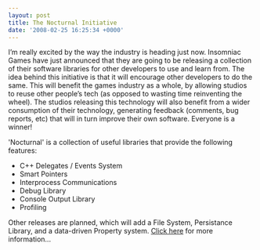 ```yaml
---
layout: post
title: The Nocturnal Initiative
date: '2008-02-25 16:25:34 +0000'
---
```


I’m really excited by the way the industry is heading just now. Insomniac Games have just announced that they are going to be releasing a collection of their software libraries for other developers to use and learn from. The idea behind this initiative is that it will encourage other developers to do the same. This will benefit the games industry as a whole, by allowing studios to reuse other people’s tech (as opposed to wasting time reinventing the wheel). The studios releasing this technology will also benefit from a wider consumption of their technology, generating feedback (comments, bug reports, etc) that will in turn improve their own software. Everyone is a winner!

'Nocturnal' is a collection of useful libraries that provide the following features:

* C++ Delegates / Events System
* Smart Pointers
* Interprocess Communications
* Debug Library
* Console Output Library
* Profiling

Other releases are planned, which will add a File System, Persistance Library, and a data-driven Property system. [Click here](http://nocturnal.insomniacgames.com/) for more information...
